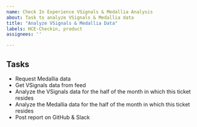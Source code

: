 ```yaml
---
name: Check In Experience VSignals & Medallia Analysis
about: Task to analyze VSignals & Medallia data
title: "Analyze VSignals & Medallia Data"
labels: HCE-Checkin, product
assignees: ''

---
```


## Tasks
- Request Medallia data
- Get VSignals data from feed
- Analyze the VSignals data for the half of the month in which this ticket resides
- Analyze the Medallia data for the half of the month in which this ticket resides
- Post report on GitHub & Slack
